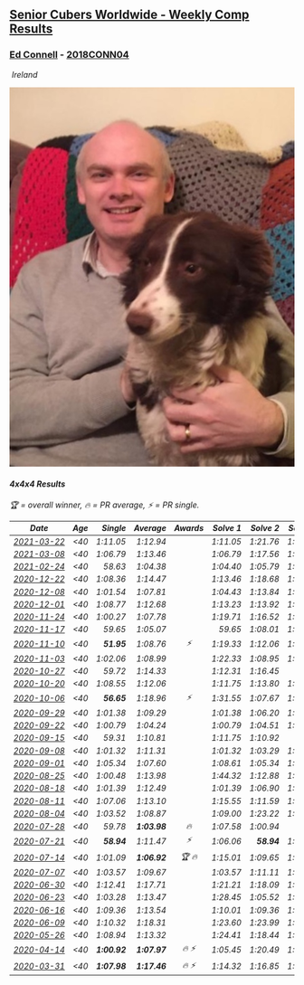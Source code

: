 <style>table {white-space: nowrap;}</style>
<link rel="stylesheet" type="text/css" href="/scw-comp/css/flags.css" />

## [Senior Cubers Worldwide - Weekly Comp Results](/scw-comp/results/)
### [Ed Connell](README.md) - [2018CONN04](https://www.worldcubeassociation.org/persons/2018CONN04?event=444)

<i class="flag flag-IE" />&nbsp;Ireland

![Ed Connell](1583010027.jpg)

#### 4x4x4 Results

<span style="white-space: nowrap;">🏆 = overall winner</span>, <span style="white-space: nowrap;">🔥 = PR average</span>, <span style="white-space: nowrap;">⚡ = PR single</span>.

| Date | Age | Single | Average | Awards | Solve 1 | Solve 2 | Solve 3 | Solve 4 | Solve 5 | Video |
| :--: | :--: | --: | --: | :--: | --: | --: | --: | --: | --: | :-- |
| [2021-03-22](../../results/2021-03-22/444.md) | <40 | 1:11.05 | 1:12.94 |  | 1:11.05 | 1:21.76 | 1:11.20 | 1:14.33 | 1:13.30 | [Desktop](https://www.facebook.com/events/2537500386546221/permalink/2546697962293130) / [Mobile](https://m.facebook.com/events/2537500386546221?view=permalink&id=2546697962293130) |
| [2021-03-08](../../results/2021-03-08/444.md) | <40 | 1:06.79 | 1:13.46 |  | 1:06.79 | 1:17.56 | 1:23.85 | 1:10.59 | 1:12.22 | [Desktop](https://www.facebook.com/events/161142189072151/permalink/167806961739007) / [Mobile](https://m.facebook.com/events/161142189072151?view=permalink&id=167806961739007) |
| [2021-02-24](../../results/2021-02-24/444.md) | <40 | 58.63 | 1:04.38 |  | 1:04.40 | 1:05.79 | 1:12.85 | 58.63 | 1:02.96 | [Desktop](https://www.facebook.com/events/256148192722702/permalink/262489312088590) / [Mobile](https://m.facebook.com/events/256148192722702?view=permalink&id=262489312088590) |
| [2020-12-22](../../results/2020-12-22/444.md) | <40 | 1:08.36 | 1:14.47 |  | 1:13.46 | 1:18.68 | 1:16.53 | 1:08.36 | 1:13.42 | [Desktop](https://www.facebook.com/events/202563571576862/permalink/207612351071984) / [Mobile](https://m.facebook.com/events/202563571576862?view=permalink&id=207612351071984) |
| [2020-12-08](../../results/2020-12-08/444.md) | <40 | 1:01.54 | 1:07.81 |  | 1:04.43 | 1:13.84 | 1:05.16 | 1:01.54 | 1:16.26 | [Desktop](https://www.facebook.com/events/209111367450307/permalink/212404610454316) / [Mobile](https://m.facebook.com/events/209111367450307?view=permalink&id=212404610454316) |
| [2020-12-01](../../results/2020-12-01/444.md) | <40 | 1:08.77 | 1:12.68 |  | 1:13.23 | 1:13.92 | 1:16.61 | 1:10.88 | 1:08.77 | [Desktop](https://www.facebook.com/events/1067911153659963/permalink/1072657576518654) / [Mobile](https://m.facebook.com/events/1067911153659963?view=permalink&id=1072657576518654) |
| [2020-11-24](../../results/2020-11-24/444.md) | <40 | 1:00.27 | 1:07.78 |  | 1:19.71 | 1:16.52 | 1:02.98 | 1:03.83 | 1:00.27 | [Desktop](https://www.facebook.com/events/383885642947563/permalink/388119662524161) / [Mobile](https://m.facebook.com/events/383885642947563?view=permalink&id=388119662524161) |
| [2020-11-17](../../results/2020-11-17/444.md) | <40 | 59.65 | 1:05.07 |  | 59.65 | 1:08.01 | 1:16.08 | 1:01.71 | 1:05.50 | [Desktop](https://www.facebook.com/events/385577379164063/permalink/389474492107685) / [Mobile](https://m.facebook.com/events/385577379164063?view=permalink&id=389474492107685) |
| [2020-11-10](../../results/2020-11-10/444.md) | <40 | **51.95** | 1:08.76 | ⚡ | 1:19.33 | 1:12.06 | 1:07.09 | **51.95** | 1:07.13 | [Desktop](https://www.facebook.com/events/2956286364603224/permalink/2961347510763776) / [Mobile](https://m.facebook.com/events/2956286364603224?view=permalink&id=2961347510763776) |
| [2020-11-03](../../results/2020-11-03/444.md) | <40 | 1:02.06 | 1:08.99 |  | 1:22.33 | 1:08.95 | 1:02.06 | 1:09.37 | 1:08.65 | [Desktop](https://www.facebook.com/events/391709741873523/permalink/396875984690232) / [Mobile](https://m.facebook.com/events/391709741873523?view=permalink&id=396875984690232) |
| [2020-10-27](../../results/2020-10-27/444.md) | <40 | 59.72 | 1:14.33 |  | 1:12.31 | 1:16.45 | 59.72 | 1:14.22 | 1:22.16 | [Desktop](https://www.facebook.com/events/1621959871298390/permalink/1626751950819182) / [Mobile](https://m.facebook.com/events/1621959871298390?view=permalink&id=1626751950819182) |
| [2020-10-20](../../results/2020-10-20/444.md) | <40 | 1:08.55 | 1:12.06 |  | 1:11.75 | 1:13.80 | 1:08.55 | 1:15.83 | 1:10.64 | [Desktop](https://www.facebook.com/events/758279974902955/permalink/762947431102876) / [Mobile](https://m.facebook.com/events/758279974902955?view=permalink&id=762947431102876) |
| [2020-10-06](../../results/2020-10-06/444.md) | <40 | **56.65** | 1:18.96 | ⚡ | 1:31.55 | 1:07.67 | 1:27.70 | **56.65** | 1:21.51 | [Desktop](https://www.facebook.com/events/2766581680255939/permalink/2770586469855460) / [Mobile](https://m.facebook.com/events/2766581680255939?view=permalink&id=2770586469855460) |
| [2020-09-29](../../results/2020-09-29/444.md) | <40 | 1:01.38 | 1:09.29 |  | 1:01.38 | 1:06.20 | 1:15.43 | 1:06.25 | 1:28.13 | [Desktop](https://www.facebook.com/events/427181104911253/permalink/431356904493673) / [Mobile](https://m.facebook.com/events/427181104911253?view=permalink&id=431356904493673) |
| [2020-09-22](../../results/2020-09-22/444.md) | <40 | 1:00.79 | 1:04.24 |  | 1:00.79 | 1:04.51 | 1:05.89 | 1:08.83 | 1:02.31 | [Desktop](https://www.facebook.com/events/342541897161786/permalink/346210633461579) / [Mobile](https://m.facebook.com/events/342541897161786?view=permalink&id=346210633461579) |
| [2020-09-15](../../results/2020-09-15/444.md) | <40 | 59.31 | 1:10.81 |  | 1:11.75 | 1:10.92 | 59.31 | 1:09.76 | 1:13.97 | [Desktop](https://www.facebook.com/events/655903882008117/permalink/660520238213148) / [Mobile](https://m.facebook.com/events/655903882008117?view=permalink&id=660520238213148) |
| [2020-09-08](../../results/2020-09-08/444.md) | <40 | 1:01.32 | 1:11.31 |  | 1:01.32 | 1:03.29 | 1:27.41 | 1:21.58 | 1:09.07 | [Desktop](https://www.facebook.com/events/342884623427933/permalink/346076193108776) / [Mobile](https://m.facebook.com/events/342884623427933?view=permalink&id=346076193108776) |
| [2020-09-01](../../results/2020-09-01/444.md) | <40 | 1:05.34 | 1:07.60 |  | 1:08.61 | 1:05.34 | 1:08.67 | 1:14.78 | 1:05.53 | [Desktop](https://www.facebook.com/events/987180995036806/permalink/992563011165271) / [Mobile](https://m.facebook.com/events/987180995036806?view=permalink&id=992563011165271) |
| [2020-08-25](../../results/2020-08-25/444.md) | <40 | 1:00.48 | 1:13.98 |  | 1:44.32 | 1:12.88 | 1:00.48 | 1:11.68 | 1:17.38 | [Desktop](https://www.facebook.com/events/375269430142971/permalink/380104542992793) / [Mobile](https://m.facebook.com/events/375269430142971?view=permalink&id=380104542992793) |
| [2020-08-18](../../results/2020-08-18/444.md) | <40 | 1:01.39 | 1:12.49 |  | 1:01.39 | 1:06.90 | 1:13.43 | 1:31.65 | 1:17.15 | [Desktop](https://www.facebook.com/events/3231806576868309/permalink/3251385881577045) / [Mobile](https://m.facebook.com/events/3231806576868309?view=permalink&id=3251385881577045) |
| [2020-08-11](../../results/2020-08-11/444.md) | <40 | 1:07.06 | 1:13.10 |  | 1:15.55 | 1:11.59 | 1:07.06 | 1:19.25 | 1:12.16 | [Desktop](https://www.facebook.com/events/1112228215845470/permalink/1116787278722897) / [Mobile](https://m.facebook.com/events/1112228215845470?view=permalink&id=1116787278722897) |
| [2020-08-04](../../results/2020-08-04/444.md) | <40 | 1:03.52 | 1:08.87 |  | 1:09.00 | 1:23.22 | 1:05.56 | 1:12.06 | 1:03.52 | [Desktop](https://www.facebook.com/events/770016233779888/permalink/773960296718815) / [Mobile](https://m.facebook.com/events/770016233779888?view=permalink&id=773960296718815) |
| [2020-07-28](../../results/2020-07-28/444.md) | <40 | 59.78 | **1:03.98** | 🔥 | 1:07.58 | 1:00.94 | 59.78 | 1:03.41 | 1:16.29 | [Desktop](https://www.facebook.com/events/299658408049797/permalink/302894051059566) / [Mobile](https://m.facebook.com/events/299658408049797?view=permalink&id=302894051059566) |
| [2020-07-21](../../results/2020-07-21/444.md) | <40 | **58.94** | 1:11.47 | ⚡ | 1:06.06 | **58.94** | 1:14.78 | 1:13.56 | 1:17.93 | [Desktop](https://www.facebook.com/events/3081159145282455/permalink/3093755244022845) / [Mobile](https://m.facebook.com/events/3081159145282455?view=permalink&id=3093755244022845) |
| [2020-07-14](../../results/2020-07-14/444.md) | <40 | 1:01.09 | **1:06.92** | 🏆 🔥 | 1:15.01 | 1:09.65 | 1:01.09 | 1:08.07 | 1:03.05 | [Desktop](https://www.facebook.com/events/2729568740635198/permalink/2733790096879729) / [Mobile](https://m.facebook.com/events/2729568740635198?view=permalink&id=2733790096879729) |
| [2020-07-07](../../results/2020-07-07/444.md) | <40 | 1:03.57 | 1:09.67 |  | 1:03.57 | 1:11.11 | 1:09.04 | 1:14.13 | 1:08.86 | [Desktop](https://www.facebook.com/events/307625317040136/permalink/310220113447323) / [Mobile](https://m.facebook.com/events/307625317040136?view=permalink&id=310220113447323) |
| [2020-06-30](../../results/2020-06-30/444.md) | <40 | 1:12.41 | 1:17.71 |  | 1:21.21 | 1:18.09 | 1:25.12 | 1:12.41 | 1:13.82 | [Desktop](https://www.facebook.com/events/284746466306313/permalink/288099845970975) / [Mobile](https://m.facebook.com/events/284746466306313?view=permalink&id=288099845970975) |
| [2020-06-23](../../results/2020-06-23/444.md) | <40 | 1:03.28 | 1:13.47 |  | 1:28.45 | 1:05.52 | 1:03.28 | 1:29.36 | 1:06.44 | [Desktop](https://www.facebook.com/events/268636114456043/permalink/272320587420929) / [Mobile](https://m.facebook.com/events/268636114456043?view=permalink&id=272320587420929) |
| [2020-06-16](../../results/2020-06-16/444.md) | <40 | 1:09.36 | 1:13.54 |  | 1:10.01 | 1:09.36 | 1:16.51 | 1:14.10 | 1:25.04 | [Desktop](https://www.facebook.com/events/256188575607890/permalink/258972151996199) / [Mobile](https://m.facebook.com/events/256188575607890?view=permalink&id=258972151996199) |
| [2020-06-09](../../results/2020-06-09/444.md) | <40 | 1:10.32 | 1:18.31 |  | 1:23.60 | 1:23.99 | 1:10.32 | 1:19.45 | 1:11.88 | [Desktop](https://www.facebook.com/events/1130228284009045/permalink/1133579520340588) / [Mobile](https://m.facebook.com/events/1130228284009045?view=permalink&id=1133579520340588) |
| [2020-05-26](../../results/2020-05-26/444.md) | <40 | 1:08.94 | 1:13.32 |  | 1:24.41 | 1:18.44 | 1:09.98 | 1:11.54 | 1:08.94 | [Desktop](https://www.facebook.com/events/637852836799991/permalink/640330029885605) / [Mobile](https://m.facebook.com/events/637852836799991?view=permalink&id=640330029885605) |
| [2020-04-14](../../results/2020-04-14/444.md) | <40 | **1:00.92** | **1:07.97** | 🔥 ⚡ | 1:05.45 | 1:20.49 | 1:11.06 | **1:00.92** | 1:07.41 | [Desktop](https://www.facebook.com/events/1400953806773430/permalink/1404450843090393) / [Mobile](https://m.facebook.com/events/1400953806773430?view=permalink&id=1404450843090393) |
| [2020-03-31](../../results/2020-03-31/444.md) | <40 | **1:07.98** | **1:17.46** | 🔥 ⚡ | 1:14.32 | 1:16.85 | 1:21.20 | **1:07.98** | 1:30.00 | [Desktop](https://www.facebook.com/events/269276700734640/permalink/270625277266449) / [Mobile](https://m.facebook.com/events/269276700734640?view=permalink&id=270625277266449) |


<!-- Global site tag (gtag.js) - Google Analytics -->
<script async src="https://www.googletagmanager.com/gtag/js?id=UA-86348435-3"></script>
<script>window.dataLayer = window.dataLayer || []; function gtag() {dataLayer.push(arguments);} gtag('js', new Date()); gtag('config', 'UA-86348435-3');</script>
